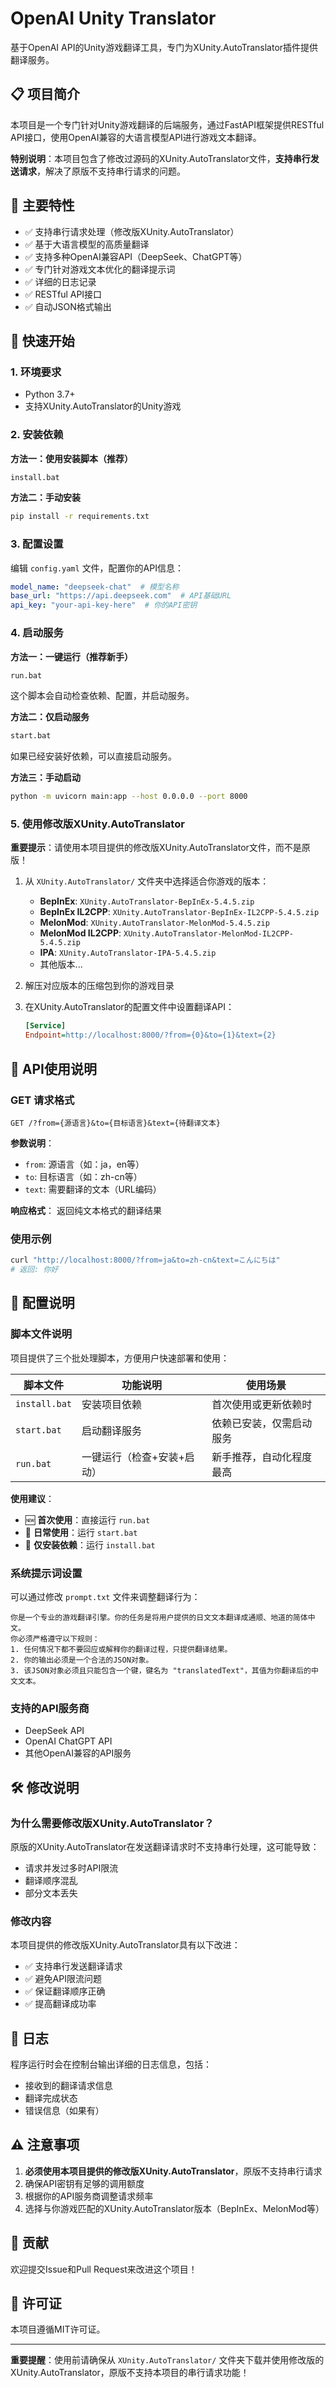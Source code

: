 # OpenAI Unity Translator

基于OpenAI API的Unity游戏翻译工具，专门为XUnity.AutoTranslator插件提供翻译服务。

## 📋 项目简介

本项目是一个专门针对Unity游戏翻译的后端服务，通过FastAPI框架提供RESTful API接口，使用OpenAI兼容的大语言模型API进行游戏文本翻译。

**特别说明**：本项目包含了修改过源码的XUnity.AutoTranslator文件，**支持串行发送请求**，解决了原版不支持串行请求的问题。

## 🌟 主要特性

- ✅ 支持串行请求处理（修改版XUnity.AutoTranslator）
- ✅ 基于大语言模型的高质量翻译
- ✅ 支持多种OpenAI兼容API（DeepSeek、ChatGPT等）
- ✅ 专门针对游戏文本优化的翻译提示词
- ✅ 详细的日志记录
- ✅ RESTful API接口
- ✅ 自动JSON格式输出

## 🚀 快速开始

### 1. 环境要求

- Python 3.7+
- 支持XUnity.AutoTranslator的Unity游戏

### 2. 安装依赖

**方法一：使用安装脚本（推荐）**
```bash
install.bat
```

**方法二：手动安装**
```bash
pip install -r requirements.txt
```

### 3. 配置设置

编辑 `config.yaml` 文件，配置你的API信息：

```yaml
model_name: "deepseek-chat"  # 模型名称
base_url: "https://api.deepseek.com"  # API基础URL
api_key: "your-api-key-here"  # 你的API密钥
```

### 4. 启动服务

**方法一：一键运行（推荐新手）**
```bash
run.bat
```
这个脚本会自动检查依赖、配置，并启动服务。

**方法二：仅启动服务**
```bash
start.bat
```
如果已经安装好依赖，可以直接启动服务。

**方法三：手动启动**
```bash
python -m uvicorn main:app --host 0.0.0.0 --port 8000
```

### 5. 使用修改版XUnity.AutoTranslator

**重要提示**：请使用本项目提供的修改版XUnity.AutoTranslator文件，而不是原版！

1. 从 `XUnity.AutoTranslator/` 文件夹中选择适合你游戏的版本：
   - **BepInEx**: `XUnity.AutoTranslator-BepInEx-5.4.5.zip`
   - **BepInEx IL2CPP**: `XUnity.AutoTranslator-BepInEx-IL2CPP-5.4.5.zip`
   - **MelonMod**: `XUnity.AutoTranslator-MelonMod-5.4.5.zip`
   - **MelonMod IL2CPP**: `XUnity.AutoTranslator-MelonMod-IL2CPP-5.4.5.zip`
   - **IPA**: `XUnity.AutoTranslator-IPA-5.4.5.zip`
   - 其他版本...

2. 解压对应版本的压缩包到你的游戏目录

3. 在XUnity.AutoTranslator的配置文件中设置翻译API：
   ```ini
   [Service]
   Endpoint=http://localhost:8000/?from={0}&to={1}&text={2}
   ```

## 📖 API使用说明

### GET 请求格式

```
GET /?from={源语言}&to={目标语言}&text={待翻译文本}
```

**参数说明**：
- `from`: 源语言（如：ja，en等）
- `to`: 目标语言（如：zh-cn等）
- `text`: 需要翻译的文本（URL编码）

**响应格式**：
返回纯文本格式的翻译结果

### 使用示例

```bash
curl "http://localhost:8000/?from=ja&to=zh-cn&text=こんにちは"
# 返回: 你好
```

## 🔧 配置说明

### 脚本文件说明

项目提供了三个批处理脚本，方便用户快速部署和使用：

| 脚本文件 | 功能说明 | 使用场景 |
|---------|---------|---------|
| `install.bat` | 安装项目依赖 | 首次使用或更新依赖时 |
| `start.bat` | 启动翻译服务 | 依赖已安装，仅需启动服务 |
| `run.bat` | 一键运行（检查+安装+启动） | 新手推荐，自动化程度最高 |

**使用建议**：
- 🆕 **首次使用**：直接运行 `run.bat`
- 🚀 **日常使用**：运行 `start.bat`
- 🔧 **仅安装依赖**：运行 `install.bat`

### 系统提示词设置

可以通过修改 `prompt.txt` 文件来调整翻译行为：

```plaintext
你是一个专业的游戏翻译引擎。你的任务是将用户提供的日文文本翻译成通顺、地道的简体中文。
你必须严格遵守以下规则：
1. 任何情况下都不要回应或解释你的翻译过程，只提供翻译结果。
2. 你的输出必须是一个合法的JSON对象。
3. 该JSON对象必须且只能包含一个键，键名为 "translatedText"，其值为你翻译后的中文文本。
```

### 支持的API服务商

- DeepSeek API
- OpenAI ChatGPT API
- 其他OpenAI兼容的API服务

## 🛠️ 修改说明

### 为什么需要修改版XUnity.AutoTranslator？

原版的XUnity.AutoTranslator在发送翻译请求时不支持串行处理，这可能导致：
- 请求并发过多时API限流
- 翻译顺序混乱
- 部分文本丢失

### 修改内容

本项目提供的修改版XUnity.AutoTranslator具有以下改进：
- ✅ 支持串行发送翻译请求
- ✅ 避免API限流问题
- ✅ 保证翻译顺序正确
- ✅ 提高翻译成功率

## 📝 日志

程序运行时会在控制台输出详细的日志信息，包括：
- 接收到的翻译请求信息
- 翻译完成状态
- 错误信息（如果有）

## ⚠️ 注意事项

1. **必须使用本项目提供的修改版XUnity.AutoTranslator**，原版不支持串行请求
2. 确保API密钥有足够的调用额度
3. 根据你的API服务商调整请求频率
4. 选择与你游戏匹配的XUnity.AutoTranslator版本（BepInEx、MelonMod等）

## 🤝 贡献

欢迎提交Issue和Pull Request来改进这个项目！

## 📄 许可证

本项目遵循MIT许可证。

---

**重要提醒**：使用前请确保从 `XUnity.AutoTranslator/` 文件夹下载并使用修改版的XUnity.AutoTranslator，原版不支持本项目的串行请求功能！